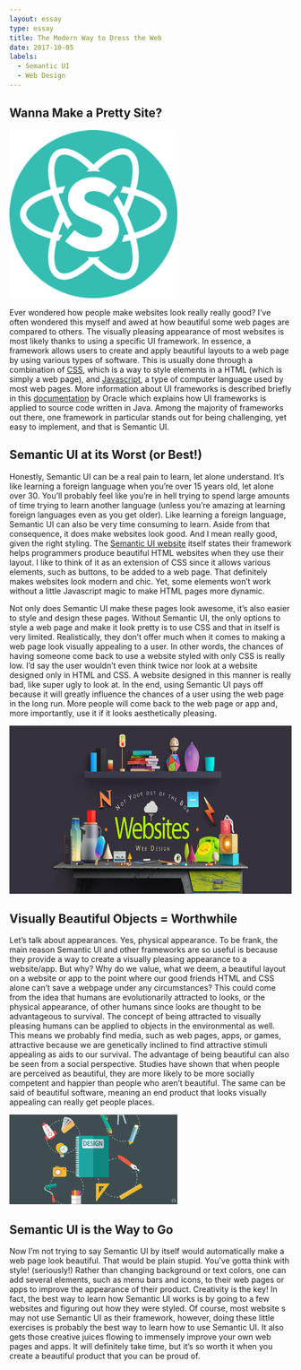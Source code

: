 ```yaml
---
layout: essay
type: essay
title: The Modern Way to Dress the Web
date: 2017-10-05
labels:
  - Semantic UI
  - Web Design
---
```


## Wanna Make a Pretty Site?

<img class="ui left floated image" height="300" src="../images/semantic-ui.png">

Ever wondered how people make websites look really really good? I’ve often wondered 
this myself and awed at how beautiful some web pages are compared to others. The 
visually pleasing appearance of most websites is most likely thanks to using a 
specific UI framework. In essence, a framework allows users to create and apply 
beautiful layouts to a web page by using various types of software. This is usually 
done through a combination of [CSS](https://www.w3schools.com/css/css_intro.asp), 
which is a way to style elements in a HTML (which is simply a web page), 
and [Javascript](https://www.w3schools.com/js/), a type of computer language used 
by most web pages. More information about UI frameworks is described briefly in this 
[documentation](https://docs.oracle.com/cd/E12517_01/back_office/pdf/141/html/pos_impg2/uiframework.htm) 
by Oracle which explains how UI frameworks is applied to source code written in Java. 
Among the majority of frameworks out there, one framework in particular stands out for
being challenging, yet easy to implement, and that is Semantic UI.

## Semantic UI at its Worst (or Best!)

Honestly, Semantic UI can be a real pain to learn, let alone understand. It’s like 
learning a foreign language when you’re over 15 years old, let alone over 30. You’ll 
probably feel like you’re in hell trying to spend large amounts of time trying to 
learn another language (unless you’re amazing at learning foreign languages even as 
you get older). Like learning a foreign language, Semantic UI can also be very time 
consuming to learn. Aside from that consequence, it does make websites look good. 
And I mean really good, given the right styling. The [Semantic UI website](https://semantic-ui.com/) 
itself states their framework helps programmers produce beautiful HTML websites when 
they use their layout. I like to think of it as an extension of CSS since it allows 
various elements, such as buttons, to be added to a web page. That definitely makes 
websites look modern and chic. Yet, some elements won’t work without a little 
Javascript magic to make HTML pages more dynamic. 

Not only does Semantic UI make these pages look awesome, it’s also easier to style and 
design these pages. Without Semantic UI, the only options to style a web page and make 
it look pretty is to use CSS and that in itself is very limited. Realistically, they 
don’t offer much when it comes to making a web page look visually appealing to a user. 
In other words, the chances of having someone come back to use a website styled with 
only CSS is really low. I’d say the user wouldn’t even think twice nor look at a 
website designed only in HTML and CSS. A website designed in this manner is really bad, 
like super ugly to look at. In the end, using Semantic UI pays off because it will 
greatly influence the chances of a user using the web page in the long run. More people
will come back to the web page or app and, more importantly, use it if it looks 
aesthetically pleasing.       

<p align="center">
  <img height="300" src="../images/web-design.jpg">
</p>

## Visually Beautiful Objects = Worthwhile

Let’s talk about appearances. Yes, physical appearance. To be frank, the main reason 
Semantic UI and other frameworks are so useful is because they provide a way to create
a visually pleasing appearance to a website/app. But why? Why do we value, what we deem,
a beautiful layout on a website or app to the point where our good friends HTML and CSS 
alone can’t save a webpage under any circumstances? This could come from the idea that
humans are evolutionarily attracted to looks, or the physical appearance, of other humans
since looks are thought to be advantageous to survival. The concept of being attracted 
to visually pleasing humans can be applied to objects in the environmental as well. 
This means we probably find media, such as web pages, apps, or games, attractive 
because we are genetically inclined to find attractive stimuli appealing as aids to our 
survival. The advantage of being beautiful can also be seen from a social perspective. 
Studies have shown that when people are perceived as beautiful, they are more likely to
be more socially competent and happier than people who aren’t beautiful. The same can be
said of beautiful software, meaning an end product that looks visually appealing can 
really get people places. 

<img class="ui right floated image" width="300" src="../images/web-design2.jpg">

## Semantic UI is the Way to Go

Now I’m not trying to say Semantic UI by itself would automatically make a web page look
beautiful. That would be plain stupid. You’ve gotta think with style! (seriously!) 
Rather than changing background or text colors, one can add several elements, such as 
menu bars and icons, to their web pages or apps to improve the appearance of their 
product. Creativity is the key! In fact, the best way to learn how Semantic UI works is 
by going to a few websites and figuring out how they were styled. Of course, most website
s may not use Semantic UI as their framework, however, doing these little exercises is 
probably the best way to learn how to use Semantic UI. It also gets those creative juices
flowing to immensely improve your own web pages and apps. It will definitely take time, 
but it’s so worth it when you create a beautiful product that you can be proud of. 
